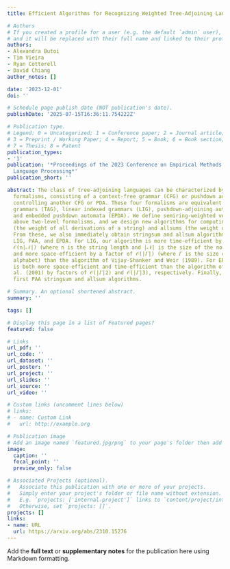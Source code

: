 ```yaml
---
title: Efficient Algorithms for Recognizing Weighted Tree-Adjoining Languages

# Authors
# If you created a profile for a user (e.g. the default `admin` user), write the username (folder name) here
# and it will be replaced with their full name and linked to their profile.
authors:
- Alexandra Butoi
- Tim Vieira
- Ryan Cotterell
- David Chiang
author_notes: []

date: '2023-12-01'
doi: ''

# Schedule page publish date (NOT publication's date).
publishDate: '2025-07-15T16:36:11.754222Z'

# Publication type.
# Legend: 0 = Uncategorized; 1 = Conference paper; 2 = Journal article;
# 3 = Preprint / Working Paper; 4 = Report; 5 = Book; 6 = Book section;
# 7 = Thesis; 8 = Patent
publication_types:
- '1'
publication: '*Proceedings of the 2023 Conference on Empirical Methods in Natural
  Language Processing*'
publication_short: ''

abstract: The class of tree-adjoining languages can be characterized by various two-level
  formalisms, consisting of a context-free grammar (CFG) or pushdown automaton (PDA)
  controlling another CFG or PDA. These four formalisms are equivalent to tree-adjoining
  grammars (TAG), linear indexed grammars (LIG), pushdown-adjoining automata (PAA),
  and embedded pushdown automata (EPDA). We define semiring-weighted versions of the
  above two-level formalisms, and we design new algorithms for computing their stringsums
  (the weight of all derivations of a string) and allsums (the weight of all derivations).
  From these, we also immediately obtain stringsum and allsum algorithms for TAG,
  LIG, PAA, and EPDA. For LIG, our algorithm is more time-efficient by a factor of
  𝒪(n|𝒩|) (where n is the string length and |𝒩| is the size of the nonterminal set)
  and more space-efficient by a factor of 𝒪(|𝛤|) (where 𝛤 is the size of the stack
  alphabet) than the algorithm of Vijay-Shanker and Weir (1989). For EPDA, our algorithm
  is both more space-efficient and time-efficient than the algorithm of Alonso et
  al. (2001) by factors of 𝒪(|𝛤|2) and 𝒪(|𝛤|3), respectively. Finally, we give the
  first PAA stringsum and allsum algorithms.

# Summary. An optional shortened abstract.
summary: ''

tags: []

# Display this page in a list of Featured pages?
featured: false

# Links
url_pdf: ''
url_code: ''
url_dataset: ''
url_poster: ''
url_project: ''
url_slides: ''
url_source: ''
url_video: ''

# Custom links (uncomment lines below)
# links:
# - name: Custom Link
#   url: http://example.org

# Publication image
# Add an image named `featured.jpg/png` to your page's folder then add a caption below.
image:
  caption: ''
  focal_point: ''
  preview_only: false

# Associated Projects (optional).
#   Associate this publication with one or more of your projects.
#   Simply enter your project's folder or file name without extension.
#   E.g. `projects: ['internal-project']` links to `content/project/internal-project/index.md`.
#   Otherwise, set `projects: []`.
projects: []
links:
- name: URL
  url: https://arxiv.org/abs/2310.15276
---
```


Add the **full text** or **supplementary notes** for the publication here using Markdown formatting.
